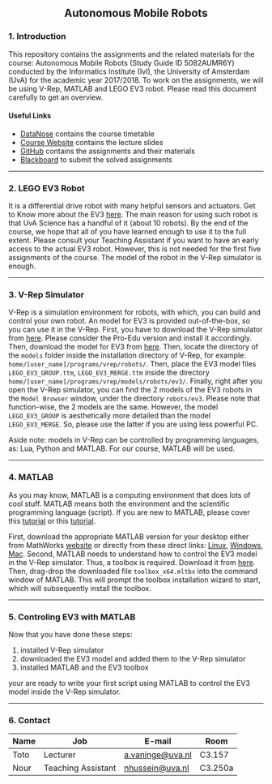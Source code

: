 ## <center>Autonomous Mobile Robots</center>

### 1. Introduction
This repository contains the assignments and the related materials for the course: Autonomous Mobile Robots (Study Guide ID 5082AUMR6Y) conducted by the Informatics Institute (IvI), the University of Amsterdam (UvA) for the academic year 2017/2018. To work on the assignments, we will be using V-Rep, MATLAB and LEGO EV3 robot. Please read this document carefully to get an overview.

#### Useful Links

- [DataNose](https://datanose.nl/#course[61400]) contains the course timetable
- [Course Website](https://staff.fnwi.uva.nl/a.vaninge/amr/amr.html) contains the lecture slides
- [GitHub](https://github.com/noureldien/UvA-AMR-2018/) contains the assignments and their materials
- [Blackboard](http://blackboard.ic.uva.nl/webapps/portal/frameset.jsp?tab_id=_2_1&url=%2fwebapps%2fblackboard%2fexecute%2flauncher%3ftype%3dCourse%26id%3d_215425_1%26url%3d) to submit the solved assignments

---
### 2. LEGO EV3 Robot

It is a differential drive robot with many helpful sensors and actuators. Get to Know more about the EV3 [here](https://www.lego.com/en-us/mindstorms/products/mindstorms-ev3-31313). The main reason for using such robot is that UvA Science has a handful of it (about 10 robots). By the end of the course, we hope that all of you have learned enough to use it to the full extent. Please consult your Teaching Assistant if you want to have an early access to the actual EV3 robot. However, this is not needed for the first five assignments of the course. The model of the robot in the V-Rep simulator is enough.

---
### 3. V-Rep Simulator

V-Rep is a simulation environment for robots, with which, you can build and control your own robot. An model for EV3 is provided out-of-the-box, so you can use it in the V-Rep. First, you have to download the V-Rep simulator from [here](http://www.coppeliarobotics.com/downloads.html). Please consider the Pro-Edu version and install it accordingly. Then, download the model for EV3 from [here](https://github.com/noureldien/UvA-AMR-2018/tree/master/ev3_models_for_vrep). Then, locate the directory of the `models` folder inside the installation directory of V-Rep, for example: `home/[user_name]/programs/vrep/robots/`. Then, place the EV3 model files `LEGO_EV3_GROUP.ttm`, `LEGO_EV3_MERGE.ttm` inside the directory `home/[user_name]/programs/vrep/models/robots/ev3/`. Finally, right after you open the V-Rep simulator, you can find the 2 models of the EV3 robots in the `Model Browser` window, under the directory `robots/ev3`. Please note that function-wise, the 2 models are the same. However, the model `LEGO_EV3_GROUP` is aesthetically more detailed than the model `LEGO_EV3_MERGE`. So, please use the latter if you are using less powerful PC.

Aside note: models in V-Rep can be controlled by programming languages, as: Lua, Python and MATLAB. For our course, MATLAB will be used.

---
### 4. MATLAB

As you may know, MATLAB is a computing environment that does lots of cool stuff. MATLAB means both the environment and the scientific programming language (script). If you are new to MATLAB, please cover this [tutorial](https://matlabacademy.mathworks.com/R2017b/portal.html?course=gettingstarted) or this [tutorial](https://nl.mathworks.com/support/learn-with-matlab-tutorials.html).

First, download the appropriate MATLAB version for your desktop either from MathWorks [website](https://nl.mathworks.com/downloads/) or directly from these direct links: [Linux](http://esd.mathworks.com/R2017b/Linux_x86_64/INST_804402/matlab_R2017b_glnxa64.zip?__gda__=1517933412_11845961ebf4e1e84c581bfa3058a15b&dl_id=BXzxABGy&ext=.zip), [Windows](http://esd.mathworks.com/R2017b/win64/INST_369017/matlab_R2017b_win64.exe?__gda__=1517933412_9feee9366956f6f1cf6ed592aa015e0a&dl_id=BXzxABGy&ext=.exe), [Mac](http://esd.mathworks.com/R2017b/Mac_OS_X_Intel_64/INST_414972/matlab_R2017b_maci64.dmg.zip?__gda__=1517933412_d3091a0f8eaaf005acdbb7af447e9aff&dl_id=BXzxABGy&ext=.zip). Second, MATLAB needs to understand how to control the EV3 model in the V-Rep simulator. Thus, a toolbox is required. Download it from [here](https://github.com/noureldien/UvA-AMR-2018/tree/master/ev3_toolbox_for_matlab). Then, drag-drop the downloaded file `toolbox_x64.mltbx` into the command window of MATLAB. This will prompt the toolbox installation wizard to start, which will subsequently install the toolbox.

----
### 5. Controling EV3 with MATLAB

Now that you have done these steps:
1. installed V-Rep simulator
2. downloaded the EV3 model and added them to the V-Rep simulator
3. installed MATLAB and the EV3 toolbox

your are ready to write your first script using MATLAB to control the EV3 model inside the V-Rep simulator.

---
### 6. Contact

| Name | Job | E-mail | Room |
| ---------------------------- | --------- | ------------| ------------|
| Toto | Lecturer | a.vaninge@uva.nl | C3.157
| Nour | Teaching Assistant | nhussein@uva.nl | C3.250a



